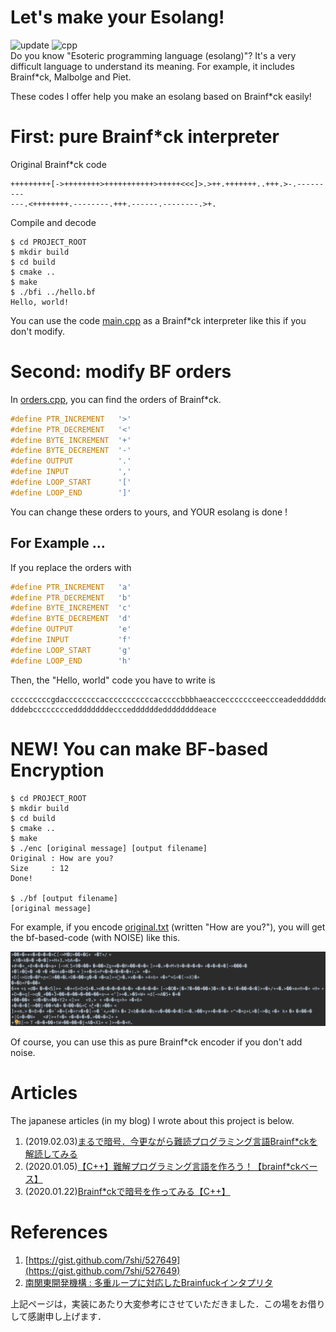 # Let's make your Esolang!
![update](https://img.shields.io/badge/update-2020.01.22-9cf.svg?style=flat) 
![cpp](https://img.shields.io/badge/C++-11-blue.svg?style=flat)  
Do you know "Esoteric programming language (esolang)"?
It's a very difficult language to understand its meaning.
For example, it includes Brainf*ck, Malbolge and Piet.  
  
These codes I offer help you make an esolang based on Brainf*ck easily!

# First: pure Brainf*ck interpreter
Original Brainf*ck code
```text
+++++++++[->++++++++>+++++++++++>+++++<<<]>.>++.+++++++..+++.>-.---------
---.<++++++++.--------.+++.------.--------.>+.
```

Compile and decode
```console
$ cd PROJECT_ROOT
$ mkdir build
$ cd build
$ cmake ..
$ make
$ ./bfi ../hello.bf
Hello, world!
```

You can use the code [main.cpp](main.cpp) as a Brainf*ck interpreter like this if you don't modify.

# Second: modify BF orders
In [orders.cpp](orders.h), you can find the orders of Brainf*ck.

```cpp
#define PTR_INCREMENT   '>'
#define PTR_DECREMENT   '<'
#define BYTE_INCREMENT  '+'
#define BYTE_DECREMENT  '-'
#define OUTPUT          '.'
#define INPUT           ','
#define LOOP_START      '['
#define LOOP_END        ']'
```

You can change these orders to yours, and YOUR esolang is done !

## For Example ...
If you replace the orders with
```cpp
#define PTR_INCREMENT   'a'
#define PTR_DECREMENT   'b'
#define BYTE_INCREMENT  'c'
#define BYTE_DECREMENT  'd'
#define OUTPUT          'e'
#define INPUT           'f'
#define LOOP_START      'g'
#define LOOP_END        'h'
```

Then, the "Hello, world" code you have to write is 

```text
cccccccccgdaccccccccacccccccccccacccccbbbhaeacceccccccceeccceadeddddddddd
dddebcccccccceddddddddeccceddddddeddddddddeace
```

# NEW! You can make BF-based Encryption  
```console
$ cd PROJECT_ROOT
$ mkdir build
$ cd build
$ cmake ..
$ make
$ ./enc [original message] [output filename]
Original : How are you?
Size     : 12
Done!

$ ./bf [output filename]
[original message]
```

For example, if you encode [original.txt](original.txt) (written "How are you?"), you will get the bf-based-code (with NOISE) like this.
  
![enc.png](enc.png)
  
Of course, you can use this as pure Brainf*ck encoder if you don't add noise.

# Articles
The japanese articles (in my blog) I wrote about this project is below.
1. (2019.02.03)[まるで暗号．今更ながら難読プログラミング言語Brainf*ckを解読してみる](https://hirlab.net/nblog/category/programming/art_394/)
2. (2020.01.05)[【C++】難解プログラミング言語を作ろう！【brainf*ckベース】](https://hirlab.net/nblog/category/programming/art_643/)
3. (2020.01.22)[Brainf*ckで暗号を作ってみる【C++】](https://hirlab.net/nblog/category/programming/art_654/)

# References
1. [https://gist.github.com/7shi/527649](https://gist.github.com/7shi/527649)  
2. [南関東開発機構 : 多重ループに対応したBrainfuckインタプリタ](http://blog.livedoor.jp/south_kanto_dm/archives/51691594.html)  
  
上記ページは，実装にあたり大変参考にさせていただきました．この場をお借りして感謝申し上げます．